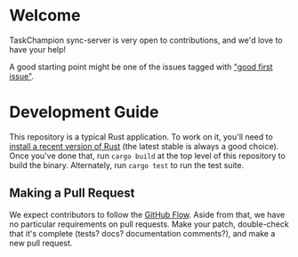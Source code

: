 # Welcome

TaskChampion sync-server is very open to contributions, and we'd love to have your help!

A good starting point might be one of the issues tagged with ["good first issue"][first].

[first]: https://github.com/GothenburgBitFactory/taskchampion-sync-server/issues?q=is%3Aissue+is%3Aopen+label%3A%22good+first+issue%22

# Development Guide

This repository is a typical Rust application.
To work on it, you'll need to [install a recent version of Rust](https://www.rust-lang.org/tools/install) (the latest stable is always a good choice).
Once you've done that, run `cargo build` at the top level of this repository to build the binary.
Alternately, run `cargo test` to run the test suite.

## Making a Pull Request

We expect contributors to follow the [GitHub Flow](https://guides.github.com/introduction/flow/).
Aside from that, we have no particular requirements on pull requests.
Make your patch, double-check that it's complete (tests? docs? documentation comments?), and make a new pull request.
